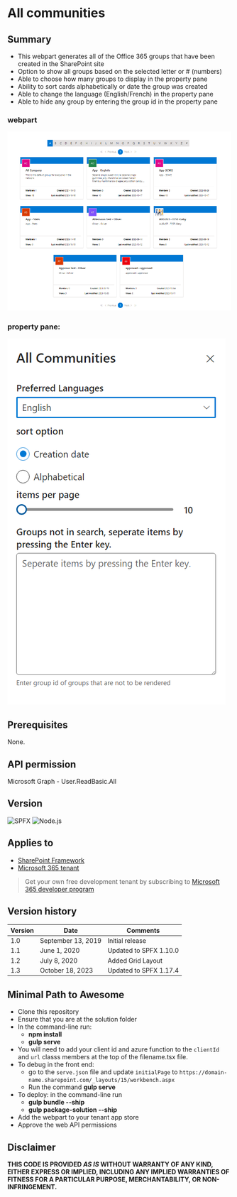 # All communities

## Summary

- This webpart generates all of the Office 365 groups that have been created in the SharePoint site
- Option to show all groups based on the selected letter or # (numbers)
- Able to choose how many groups to display in the property pane
- Ability to sort cards alphabetically or date the group was created
- Able to change the language (English/French) in the property pane
- Able to hide any group by entering the group id in the property pane

### webpart
![Grid Demo](./src/webparts/reactAllGroups/assets/All_Communities.png)

### property pane:
![Property Pane Demo](./src/webparts/reactAllGroups/assets/PropertyPane_AllComm.png)


## Prerequisites
None.

## API permission
Microsoft Graph - User.ReadBasic.All

## Version 

![SPFX](https://img.shields.io/badge/SPFX-1.17.4-green.svg)
![Node.js](https://img.shields.io/badge/Node.js-v16.3+-green.svg)

## Applies to

- [SharePoint Framework](https://aka.ms/spfx)
- [Microsoft 365 tenant](https://docs.microsoft.com/en-us/sharepoint/dev/spfx/set-up-your-developer-tenant)

> Get your own free development tenant by subscribing to [Microsoft 365 developer program](http://aka.ms/o365devprogram)

## Version history

Version|Date|Comments
-------|----|--------
1.0|September 13, 2019|Initial release
1.1|June 1, 2020| Updated to SPFX 1.10.0
1.2|July 8, 2020| Added Grid Layout
1.3|October 18, 2023| Updated to SPFX 1.17.4



## Minimal Path to Awesome

- Clone this repository
- Ensure that you are at the solution folder
- In the command-line run:
  - **npm install**
  - **gulp serve**
- You will need to add your client id and azure function to the `clientId` and `url` classs members at the top of the filename.tsx file.
- To debug in the front end:
  - go to the `serve.json` file and update `initialPage` to `https://domain-name.sharepoint.com/_layouts/15/workbench.aspx`
  - Run the command **gulp serve**
- To deploy: in the command-line run
  - **gulp bundle --ship**
  - **gulp package-solution --ship**
- Add the webpart to your tenant app store
- Approve the web API permissions

## Disclaimer

**THIS CODE IS PROVIDED *AS IS* WITHOUT WARRANTY OF ANY KIND, EITHER EXPRESS OR IMPLIED, INCLUDING ANY IMPLIED WARRANTIES OF FITNESS FOR A PARTICULAR PURPOSE, MERCHANTABILITY, OR NON-INFRINGEMENT.**